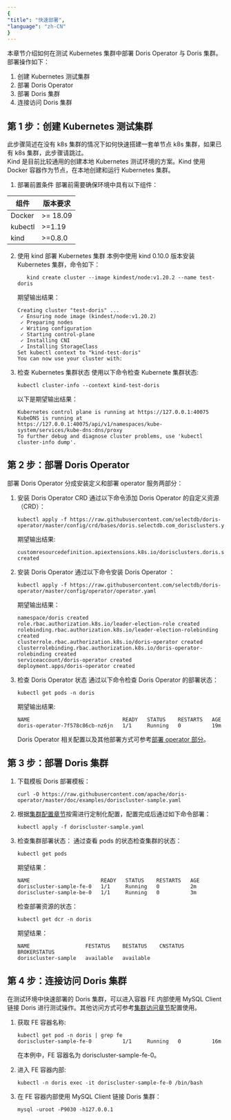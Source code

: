 ```yaml
---
{
"title": "快速部署",
"language": "zh-CN"
}
---
```


<!-- 
Licensed to the Apache Software Foundation (ASF) under one
or more contributor license agreements.  See the NOTICE file
distributed with this work for additional information
regarding copyright ownership.  The ASF licenses this file
to you under the Apache License, Version 2.0 (the
"License"); you may not use this file except in compliance
with the License.  You may obtain a copy of the License at
  http://www.apache.org/licenses/LICENSE-2.0
Unless required by applicable law or agreed to in writing,
software distributed under the License is distributed on an
"AS IS" BASIS, WITHOUT WARRANTIES OR CONDITIONS OF ANY
KIND, either express or implied.  See the License for the
specific language governing permissions and limitations
under the License.
-->
本章节介绍如何在测试 Kubernetes 集群中部署 Doris Operator 与 Doris 集群。
部署操作如下：
1. 创建 Kubernetes 测试集群
2. 部署 Doris Operator
3. 部署 Doris 集群
4. 连接访问 Doris 集群

## 第 1 步：创建 Kubernetes 测试集群
此步骤简述在没有 k8s 集群的情况下如何快速搭建一套单节点 k8s 集群，如果已有 k8s 集群，此步骤请跳过。  
Kind 是目前比较通用的创建本地 Kubernetes 测试环境的方案。Kind 使用 Docker 容器作为节点，在本地创建和运行 Kubernetes 集群。
1. 部署前置条件
   部署前需要确保环境中具有以下组件：

| 组件      | 版本要求      |
|---------|-----------|
| Docker  | \>= 18.09 |
| kubectl | \>=1.19   |
| kind    | \>=0.8.0  |

2. 使用 kind 部署 Kubernetes 集群
   本例中使用 kind 0.10.0 版本安装 Kubernetes 集群，命令如下：
   ```
      kind create cluster --image kindest/node:v1.20.2 --name test-doris
   ```
   期望输出结果：
   ```
   Creating cluster "test-doris" ...
    ✓ Ensuring node image (kindest/node:v1.20.2)
    ✓ Preparing nodes
    ✓ Writing configuration
    ✓ Starting control-plane
    ✓ Installing CNI
    ✓ Installing StorageClass
   Set kubectl context to "kind-test-doris"
   You can now use your cluster with:
   ```
3. 检查 Kubernetes 集群状态
   使用以下命令检查 Kubernete 集群状态:
   ```
   kubectl cluster-info --context kind-test-doris
   ```
   以下是期望输出结果：
   ```
   Kubernetes control plane is running at https://127.0.0.1:40075
   KubeDNS is running at https://127.0.0.1:40075/api/v1/namespaces/kube-system/services/kube-dns:dns/proxy
   To further debug and diagnose cluster problems, use 'kubectl cluster-info dump'.
   ```
## 第 2 步：部署 Doris Operator
部署 Doris Operator 分成安装定义和部署 operator 服务两部分：
1. 安装 Doris Operator CRD
   通过以下命令添加 Doris Operator 的自定义资源（CRD）：
   ```
   kubectl apply -f https://raw.githubusercontent.com/selectdb/doris-operator/master/config/crd/bases/doris.selectdb.com_dorisclusters.yaml
   ```
   期望输出结果:
   ```
   customresourcedefinition.apiextensions.k8s.io/dorisclusters.doris.selectdb.com created
   ```
2. 安装 Doris Operator
   通过以下命令安装 Doris Operator ：
   ```
   kubectl apply -f https://raw.githubusercontent.com/selectdb/doris-operator/master/config/operator/operator.yaml
   ```
   期望输出结果：
   ```
   namespace/doris created
   role.rbac.authorization.k8s.io/leader-election-role created
   rolebinding.rbac.authorization.k8s.io/leader-election-rolebinding created
   clusterrole.rbac.authorization.k8s.io/doris-operator created
   clusterrolebinding.rbac.authorization.k8s.io/doris-operator-rolebinding created
   serviceaccount/doris-operator created
   deployment.apps/doris-operator created
   ```
3. 检查 Doris Operator 状态
   通过以下命令检查 Doris Operator 的部署状态：
   ```
   kubectl get pods -n doris
   ```
   期望输出结果:
   ```
   NAME                              READY   STATUS    RESTARTS   AGE
   doris-operator-7f578c86cb-nz6jn   1/1     Running   0          19m
   ```
   Doris Operator 相关配置以及其他部署方式可参考[部署 operator 部分](./install-operator.md)。
## 第 3 步：部署 Doris 集群
1. 下载模板 Doris 部署模板：
   ```
   curl -O https://raw.githubusercontent.com/apache/doris-operator/master/doc/examples/doriscluster-sample.yaml
   ```
2. 根据[集群配置章节](./install-doris-cluster.md)按需进行定制化配置，配置完成后通过如下命令部署：
   ```
   kubectl apply -f doriscluster-sample.yaml
   ```
3. 检查集群部署状态：
   通过查看 pods 的状态检查集群的状态：
   ```
   kubectl get pods
   ```
   期望结果：
   ```
   NAME                       READY   STATUS    RESTARTS   AGE
   doriscluster-sample-fe-0   1/1     Running   0          2m
   doriscluster-sample-be-0   1/1     Running   0          3m
   ```
   检查部署资源的状态：
   ```
   kubectl get dcr -n doris
   ```
   期望结果：
   ```
   NAME                  FESTATUS    BESTATUS    CNSTATUS   BROKERSTATUS
   doriscluster-sample   available   available
   ```
## 第 4 步：连接访问 Doris 集群
在测试环境中快速部署的 Doris 集群，可以进入容器 FE 内部使用 MySQL Client 链接 Doris 进行测试操作。其他访问方式可参考[集群访问章节](./install-access-cluster.md)配置使用。
1. 获取 FE 容器名称:
   ```
   kubectl get pod -n doris | grep fe
   doriscluster-sample-fe-0          1/1     Running   0          16m
   ```
   在本例中，FE 容器名为 doriscluster-sample-fe-0。


2. 进入 FE 容器内部:
   ```
   kubectl -n doris exec -it doriscluster-sample-fe-0 /bin/bash
   ```

3. 在 FE 容器内部使用 MySQL Client 链接 Doris 集群：
   ```
   mysql -uroot -P9030 -h127.0.0.1
   ```